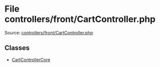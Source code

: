 File controllers/front/CartController.php
=========

Source: [controllers/front/CartController.php](https://github.com/PrestaShop/PrestaShop/blob/1.5.6.0/controllers/front/CartController.php)


Classes
-------

* [CartControllerCore](class.CartControllerCore.md)

